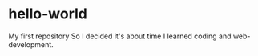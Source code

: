 # hello-world
My first repository
So I decided it's about time I learned coding and web-development.
